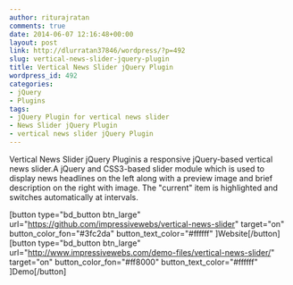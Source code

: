 ```yaml
---
author: riturajratan
comments: true
date: 2014-06-07 12:16:48+00:00
layout: post
link: http://dlurratan37846/wordpress/?p=492
slug: vertical-news-slider-jquery-plugin
title: Vertical News Slider jQuery Plugin
wordpress_id: 492
categories:
- jQuery
- Plugins
tags:
- jQuery Plugin for vertical news slider
- News Slider jQuery Plugin
- vertical news slider jQuery Plugin
---
```


Vertical News Slider jQuery Pluginis a responsive jQuery-based vertical news slider.A jQuery and CSS3-based slider module which is used to display news headlines on the left along with a preview image and brief description on the right with image. The "current" item is highlighted and switches automatically at intervals.

[button type="bd_button btn_large" url="https://github.com/impressivewebs/vertical-news-slider" target="on" button_color_fon="#3fc2da" button_text_color="#ffffff" ]Website[/button]  [button type="bd_button btn_large" url="http://www.impressivewebs.com/demo-files/vertical-news-slider/" target="on" button_color_fon="#ff8000" button_text_color="#ffffff" ]Demo[/button]
